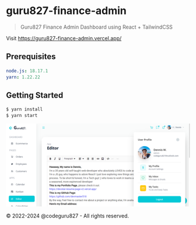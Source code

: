 # guru827-finance-admin

> Guru827 Finance Admin Dashboard using React + TailwindCSS

Visit https://guru827-finance-admin.vercel.app/

## Prerequisites

```yaml
node.js: 18.17.1
yarn: 1.22.22
```

## Getting Started

```bash
$ yarn install
$ yarn start
```

![Guru827](screenshot.png)

&copy; 2022-2024 @codeguru827 - All rights reserved.
